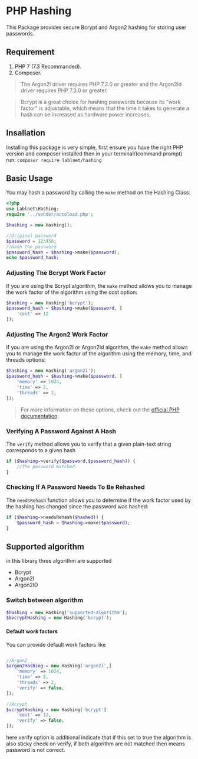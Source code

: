 

# PHP Hashing
This Package  provides secure Bcrypt and Argon2 hashing for storing user passwords.

## Requirement
1. PHP 7 (7.3 Recommanded).
2. Composer.

> The Argon2i driver requires PHP 7.2.0 or greater and the Argon2id
> driver requires PHP 7.3.0 or greater.

> Bcrypt is a great choice for hashing passwords because its "work factor" is adjustable, which means that the time it takes to generate a hash can be increased as hardware power increases.

## Insallation
Installing this package is very simple, first ensure you have the right PHP version and composer installed then in your terminal/(command prompt) run:
``` composer require lablnet/hashing ```

## Basic Usage
You may hash a password by calling the `make` method on the Hashing Class:

```php
<?php 
use Lablnet\Hashing;
require '../vendor/autoload.php';

$hashing = new Hashing();

//Original password
$password = 123456;
//Hash the password
$password_hash = $hashing->make($password);
echo $password_hash;
```
### Adjusting The Bcrypt Work Factor
If you are using the Bcrypt algorithm, the `make` method allows you to manage the work factor of the algorithm using the  cost option:

```php
$hashing = new Hashing('bcrypt');
$password_hash = $hashing->make($password, [
    'cost' => 12
]);
```
### Adjusting The Argon2 Work Factor
If you are using the Argon2I or Argon2Id algorithm, the `make` method allows you to manage the work factor of the algorithm using the  memory, time, and threads options:

```php
$hashing = new Hashing('argon2i');
$password_hash = $hashing->make($password, [
    'memory' => 1024,
    'time' => 2,
    'threads' => 2,
]);
```

> For more information on these options, check out the  [official PHP documentation](https://secure.php.net/manual/en/function.password-hash.php).
> 
### Verifying A Password Against A Hash
The `verify` method allows you to verify that a given plain-text string corresponds to a given hash
```php
if ($hashing->verify($password,$password_hash)) {
	//The password matched.
}
```

### Checking If A Password Needs To Be Rehashed
The `needsRehash` function allows you to determine if the work factor used by the hashing has changed since the password was hashed:

```php
if ($hashing->needsRehash($hashed)) {
    $password_hash = $hashing->make($password);
}
```

## Supported algorithm
in this library three algorithm are supported
- Bcrypt
- Argon2I
- Argon2ID

### Switch between algorithm 
```php
$hashing = new Hashing('supported-algorithm');
$bvcryptHashing = new Hashing('bcrypt');
```

#### Default work factors
You can provide default work factors like
```php

//Argon2
$argon2Hashing = new Hashing('argon2i',[
    'memory' => 1024,
    'time' => 2,
    'threads' => 2,
    'verify' => false,
]);

//Bcrypt
$vcryptHashing = new Hashing('bcrypt'[
    'cost' => 12,
    'verify' => false,
]);
```
here verify option is additional indicate that if this set to true the algorithm is also sticky check on verify, if both algorithm are not matched then means password is not correct.
